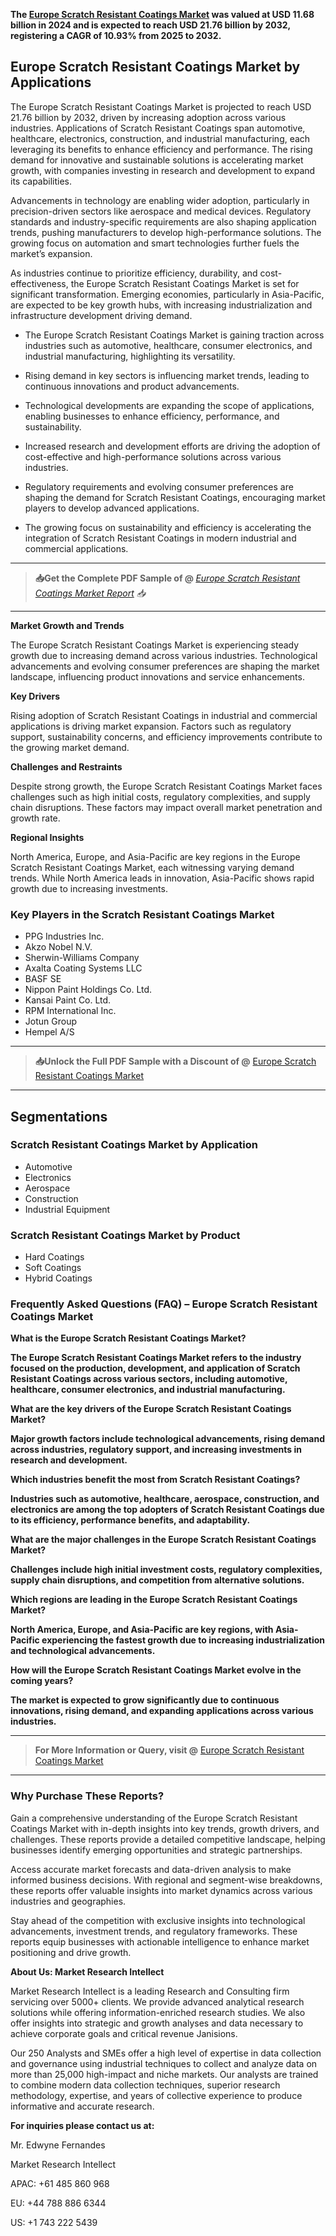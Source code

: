<p><strong>The <a href="https://www.marketresearchintellect.com/download-sample/?rid=339705&amp;utm_source=Pulse-April-Europe&amp;utm_medium=852">Europe Scratch Resistant Coatings Market</a> was valued at USD 11.68 billion in 2024 and is expected to reach USD 21.76 billion by 2032, registering a CAGR of 10.93% from 2025 to 2032.</strong></p><h2>Europe Scratch Resistant Coatings Market by Applications&nbsp;</h2><p><p>The Europe Scratch Resistant Coatings Market is projected to reach USD 21.76 billion by 2032, driven by increasing adoption across various industries. Applications of Scratch Resistant Coatings span automotive, healthcare, electronics, construction, and industrial manufacturing, each leveraging its benefits to enhance efficiency and performance. The rising demand for innovative and sustainable solutions is accelerating market growth, with companies investing in research and development to expand its capabilities.</p><p>Advancements in technology are enabling wider adoption, particularly in precision-driven sectors like aerospace and medical devices. Regulatory standards and industry-specific requirements are also shaping application trends, pushing manufacturers to develop high-performance solutions. The growing focus on automation and smart technologies further fuels the market&rsquo;s expansion.</p><p>As industries continue to prioritize efficiency, durability, and cost-effectiveness, the Europe Scratch Resistant Coatings Market is set for significant transformation. Emerging economies, particularly in Asia-Pacific, are expected to be key growth hubs, with increasing industrialization and infrastructure development driving demand.</p></p><ul><li><p>The Europe Scratch Resistant Coatings Market is gaining traction across industries such as automotive, healthcare, consumer electronics, and industrial manufacturing, highlighting its versatility.</p></li><li><p>Rising demand in key sectors is influencing market trends, leading to continuous innovations and product advancements.</p></li><li><p>Technological developments are expanding the scope of applications, enabling businesses to enhance efficiency, performance, and sustainability.</p></li><li><p>Increased research and development efforts are driving the adoption of cost-effective and high-performance solutions across various industries.</p></li><li><p>Regulatory requirements and evolving consumer preferences are shaping the demand for Scratch Resistant Coatings, encouraging market players to develop advanced applications.</p></li><li><p>The growing focus on sustainability and efficiency is accelerating the integration of Scratch Resistant Coatings in modern industrial and commercial applications.</p></li></ul><hr /><blockquote><p><strong><span class="font-[700]">📥Get the Complete PDF Sample of @ </span></strong><em><span class="font-[700]"><a href="https://www.marketresearchintellect.com/download-sample/?rid=339705&amp;utm_source=Pulse-April-Europe&amp;utm_medium=852" target="_blank" data-tracking-control-name="article-ssr-frontend-pulse_little-text-block" data-tracking-will-navigate="" data-test-link="">Europe Scratch Resistant Coatings Market Report</a>&nbsp;📥</span></em></p></blockquote><hr /><p class="" data-start="77" data-end="360"><strong data-start="77" data-end="105">Market Growth and Trends</strong></p><p class="" data-start="77" data-end="360">The Europe Scratch Resistant Coatings Market is experiencing steady growth due to increasing demand across various industries. Technological advancements and evolving consumer preferences are shaping the market landscape, influencing product innovations and service enhancements.</p><p class="" data-start="362" data-end="606"><strong data-start="362" data-end="377">Key Drivers</strong></p><p class="" data-start="362" data-end="606">Rising adoption of Scratch Resistant Coatings in industrial and commercial applications is driving market expansion. Factors such as regulatory support, sustainability concerns, and efficiency improvements contribute to the growing market demand.</p><p class="" data-start="608" data-end="849"><strong data-start="608" data-end="637">Challenges and Restraints</strong></p><p class="" data-start="608" data-end="849">Despite strong growth, the Europe Scratch Resistant Coatings Market faces challenges such as high initial costs, regulatory complexities, and supply chain disruptions. These factors may impact overall market penetration and growth rate.</p><p class="" data-start="851" data-end="1095"><strong data-start="851" data-end="872">Regional Insights</strong></p><p class="" data-start="851" data-end="1095">North America, Europe, and Asia-Pacific are key regions in the Europe Scratch Resistant Coatings Market, each witnessing varying demand trends. While North America leads in innovation, Asia-Pacific shows rapid growth due to increasing investments.</p><p><h3>Key Players in the Scratch Resistant Coatings Market </h3><ul><li>PPG Industries Inc.</li><li> Akzo Nobel N.V.</li><li> Sherwin-Williams Company</li><li> Axalta Coating Systems LLC</li><li> BASF SE</li><li> Nippon Paint Holdings Co. Ltd.</li><li> Kansai Paint Co. Ltd.</li><li> RPM International Inc.</li><li> Jotun Group</li><li> Hempel A/S</li></ul></p><hr /><blockquote><p><strong>📥Unlock the Full PDF Sample with a Discount of @</strong> <a href="https://www.marketresearchintellect.com/ask-for-discount/?rid=339705&amp;utm_source=Pulse-April-Europe&amp;utm_medium=852">Europe Scratch Resistant Coatings Market</a></p></blockquote><hr /><p><h2>Segmentations</h2><h3>Scratch Resistant Coatings Market by Application</h3><ul><li>Automotive</li><li> Electronics</li><li> Aerospace</li><li> Construction</li><li> Industrial Equipment</li></ul><h3>Scratch Resistant Coatings Market by Product</h3><ul><li>Hard Coatings</li><li> Soft Coatings</li><li> Hybrid Coatings</li></ul></p><h3><strong>Frequently Asked Questions (FAQ) &ndash; Europe Scratch Resistant Coatings Market</strong></h3><p><strong>What is the Europe Scratch Resistant Coatings Market?</strong></p><p><strong>The Europe Scratch Resistant Coatings Market refers to the industry focused on the production, development, and application of Scratch Resistant Coatings across various sectors, including automotive, healthcare, consumer electronics, and industrial manufacturing.</strong></p><p><strong>What are the key drivers of the Europe Scratch Resistant Coatings Market?</strong></p><p><strong>Major growth factors include technological advancements, rising demand across industries, regulatory support, and increasing investments in research and development.</strong></p><p><strong>Which industries benefit the most from Scratch Resistant Coatings?</strong></p><p><strong>Industries such as automotive, healthcare, aerospace, construction, and electronics are among the top adopters of Scratch Resistant Coatings due to its efficiency, performance benefits, and adaptability.</strong></p><p><strong>What are the major challenges in the Europe Scratch Resistant Coatings Market?</strong></p><p><strong>Challenges include high initial investment costs, regulatory complexities, supply chain disruptions, and competition from alternative solutions.</strong></p><p><strong>Which regions are leading in the Europe Scratch Resistant Coatings Market?</strong></p><p><strong>North America, Europe, and Asia-Pacific are key regions, with Asia-Pacific experiencing the fastest growth due to increasing industrialization and technological advancements.</strong></p><p><strong>How will the Europe Scratch Resistant Coatings Market evolve in the coming years?</strong></p><p><strong>The market is expected to grow significantly due to continuous innovations, rising demand, and expanding applications across various industries.</strong></p><hr /><blockquote><p><span class="font-[700]"><strong>For More Information or Query, visit&nbsp;@</strong>&nbsp;</span><span class="font-[700]"><a href="https://www.marketresearchintellect.com/product/global-scratch-resistant-coatings-market-size-and-forecast/?utm_source=Linkedin&utm_medium=852" target="_blank" data-tracking-control-name="article-ssr-frontend-pulse_little-text-block" data-tracking-will-navigate="" data-test-link="">Europe Scratch Resistant Coatings Market</a></span></p></blockquote><hr /><h3><strong data-start="0" data-end="31">Why Purchase These Reports?</strong></h3><p class="" data-start="35" data-end="297">Gain a comprehensive understanding of the Europe Scratch Resistant Coatings Market with in-depth insights into key trends, growth drivers, and challenges. These reports provide a detailed competitive landscape, helping businesses identify emerging opportunities and strategic partnerships.</p><p class="" data-start="299" data-end="540">Access accurate market forecasts and data-driven analysis to make informed business decisions. With regional and segment-wise breakdowns, these reports offer valuable insights into market dynamics across various industries and geographies.</p><p class="" data-start="542" data-end="784">Stay ahead of the competition with exclusive insights into technological advancements, investment trends, and regulatory frameworks. These reports equip businesses with actionable intelligence to enhance market positioning and drive growth.</p><p><strong><span class="font-[700]">About Us: Market Research Intellect</span></strong></p><p><span class="">Market Research Intellect is a leading Research and Consulting firm servicing over 5000+ clients. We provide advanced analytical research solutions while offering information-enriched research studies.&nbsp;</span>We also offer insights into strategic and growth analyses and data necessary to achieve corporate goals and critical revenue Janisions.</p><p><span class="">Our 250 Analysts and SMEs offer a high level of expertise in data collection and governance using industrial techniques to collect and analyze data on more than 25,000 high-impact and niche markets. Our analysts are trained to combine modern data collection techniques, superior research methodology, expertise, and years of collective experience to produce informative and accurate research.</span></p><p><strong>For inquiries please contact us at:</strong></p><p>Mr. Edwyne Fernandes</p><p>Market Research Intellect</p><p>APAC: +61 485 860 968</p><p>EU: +44 788 886 6344</p><p>US: +1 743 222 5439</p>